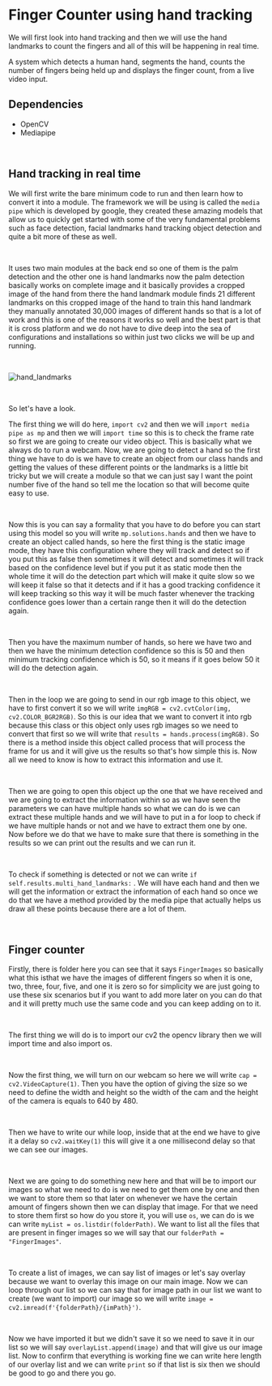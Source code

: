 # Finger Counter using hand tracking

We will first look into hand tracking and then we will use the hand landmarks to count the fingers and all of this will be happening in real time.

A system which detects a human hand, segments the hand, counts the number of fingers being held up and displays the finger count, from a live video input.

## Dependencies

- OpenCV
- Mediapipe

<br>

## Hand tracking in real time

We will first write the bare minimum code to run and then learn how to convert it into a module.
The framework we will be using is called the `media pipe` which is developed by google, they created these amazing models that allow us to quickly get started with some of the very fundamental problems such as face detection, facial landmarks hand tracking object detection and quite a bit more of these as well.

<br>

It uses two main modules at the back end so one of them is the palm detection and the other one is hand landmarks now the palm detection basically works on complete image and it basically provides a cropped image of the hand from there the hand landmark module finds 21 different landmarks on this cropped image of the hand to train this hand landmark they manually annotated 30,000 images of different hands so that is a lot of work and this is one of the reasons it works so well and the best part is that it is cross platform and we do not have to dive deep into the sea of configurations and installations so within just two clicks we will be up and running.

<br>

![hand_landmarks](https://google.github.io/mediapipe/images/mobile/hand_landmarks.png)

<br>

So let's have a look.

The first thing we will do here, `import cv2` and then we will `import media pipe as mp` and then we will `import time` so this is to check the frame rate so first we are going to create our video object. This is basically what we always do to run a webcam. Now, we are going to detect a hand so the first thing we have to do is we have to create an object from our class hands and getting the values of these different points or the landmarks is a little bit tricky but we will create a module so that we can just say I want the point number five of the hand so tell me the location so that will become quite easy to use.

<br>

Now this is you can say a formality that you have to do before you can start using this model so you will write `mp.solutions.hands` and then we have to create an object called hands, so here the first thing is the static image mode, they have this configuration where they will track and detect so if you put this as false then sometimes it will detect and sometimes it will track based on the confidence level but if you put it as static mode then the whole time it will do the detection part which will make it quite slow so we will keep it false so that it detects and if it has a good tracking confidence it will keep tracking so this way it will be much faster whenever the tracking confidence goes lower than a certain range then it will do the detection again.

<br>

Then you have the maximum number of hands, so here we have two and then we have the minimum detection confidence so this is 50 and then minimum tracking confidence which is 50, so it means if it goes below 50 it will do the detection again.

<br>

Then in the loop we are going to send in our rgb image to this object, we have to first convert it so we will write `imgRGB = cv2.cvtColor(img, cv2.COLOR_BGR2RGB)`. So this is our idea that we want to convert it into rgb because this class or this object only uses rgb images so we need to convert that first so we will write that `results = hands.process(imgRGB)`. So there is a method inside this object called process that will process the frame for us and it will give us the results so that's how simple this is. Now all we need to know is how to extract this information and use it.

<br>

Then we are going to open this object up the one that we have received and we are going to extract the information within so as we have seen the parameters we can have multiple hands so what we can do is we can extract these multiple hands and we will have to put in a for loop to check if we have multiple hands or not and we have to extract them one by one. Now before we do that we have to make sure that there is something in the results so we can print out the results and we can run it.

<br>

To check if something is detected or not we can write `if self.results.multi_hand_landmarks:` . We will have each hand and then we will get the information or extract the information of each hand so once we do that we have a method provided by the media pipe that actually helps us draw all these points because there are a lot of them.

<br>

## Finger counter

Firstly, there is folder here you can see that it says `FingerImages` so basically what this isthat we have the images of different fingers so when it is one, two, three, four, five, and one it is zero so for simplicity we are just going to
use these six scenarios but if you want to add more later on you can do that and it will pretty much use the same code and you can keep adding on to it.

<br>

The first thing we will do is to import our cv2 the opencv library then we will import time and also import os.

<br>

Now the first thing, we will turn on our webcam so here we will write `cap = cv2.VideoCapture(1)`. Then you have the option of giving the size so we need to define the width and height so the width of the cam and the height of the camera is equals to 640 by 480.

<br>

Then we have to write our while loop, inside that at the end we have to give it a delay so `cv2.waitKey(1)` this will give it a one millisecond delay so that we can see our images.

<br>

Next we are going to do something new here and that will be to import our images so what we need to do is we need to get them one by one and then we want to store them so that later on whenever we have the certain amount of fingers shown then we can display that image. For that we need to store them first so how do you store it, you will use `os`, we can do is we can write `myList = os.listdir(folderPath)`. We want to list all the files that are present in finger images so we will say that our `folderPath = "FingerImages"`.

<br>

To create a list of images, we can say list of images or let's say overlay because we want to overlay this image on our main image. Now we can loop through our list so we can say that for image path in our list we want to create (we want to import) our image so we will write `image = cv2.imread(f'{folderPath}/{imPath}')`.

<br>

Now we have imported it but we didn't save it so we need to save it in our list so we will say `overlayList.append(image)` and that will give us our image list. Now to confirm that everything is working fine we can write here length of our overlay list and we can write `print` so if that list is six then we should be good to go and there you go.
